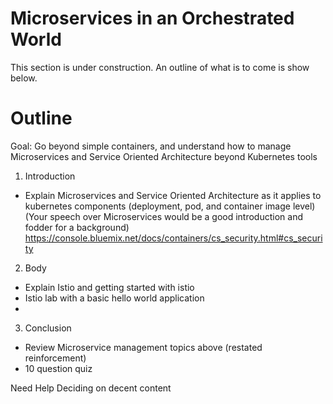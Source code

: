 # Microservices in an Orchestrated World


This section is under construction. An outline of what is to come is show below.

# Outline
Goal: Go beyond simple containers, and understand how to manage Microservices and Service Oriented Architecture beyond Kubernetes tools


1. Introduction

  * Explain Microservices and Service Oriented Architecture as it applies to kubernetes components (deployment, pod, and container image level) (Your speech over Microservices would be a good introduction and fodder for a background)
  https://console.bluemix.net/docs/containers/cs_security.html#cs_security


2. Body
  * Explain Istio and getting started with istio
  * Istio lab with a basic hello world application
  *

3. Conclusion
  * Review Microservice management topics above (restated reinforcement)
  * 10 question quiz



  Need Help Deciding on decent content
